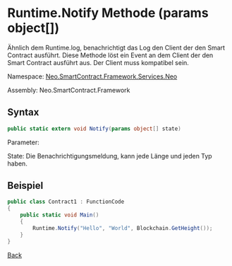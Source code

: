 # Runtime.Notify Methode (params object[])

Ähnlich dem Runtime.log, benachrichtigt das Log den Client der den Smart Contract ausführt. Diese Methode löst ein Event an dem Client der den Smart Contract ausführt aus. Der Client muss kompatibel sein.

Namespace: [Neo.SmartContract.Framework.Services.Neo](../../neo.md)

Assembly: Neo.SmartContract.Framework

## Syntax

```c#
public static extern void Notify(params object[] state)
```

Parameter: 

State: Die Benachrichtigungsmeldung, kann jede Länge und jeden Typ haben.

## Beispiel

```c#
public class Contract1 : FunctionCode
{
    public static void Main()
    {
        Runtime.Notify("Hello", "World", Blockchain.GetHeight());
    }
}
```



[Back](../Runtime.md)
